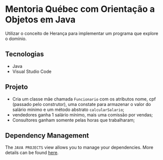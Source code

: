 # Mentoria Québec com Orientação a Objetos em Java

Utilizar o conceito de Herança para implementar um programa que explore o domínio. 

  
## Tecnologias

- Java
- Visual Studio Code

## Projeto

- Cria um classe mãe chamada `Funcionario` com os atributos nome, cpf (passado pelo construtor), uma constate para armazenar o valor do salário mínimo e um método abstrato `calcularSalario`;
- vendedores ganha 1 salário mínimo, mais uma comissão por vendas;
- Consultores ganham somente pelas horas que trabalharam;

## Dependency Management

The `JAVA PROJECTS` view allows you to manage your dependencies. More details can be found [here](https://github.com/microsoft/vscode-java-dependency#manage-dependencies).
